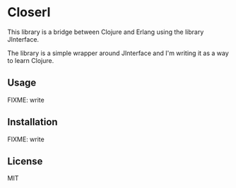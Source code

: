 # Closerl

This library is a bridge between Clojure and Erlang using the library JInterface.

The library is a simple wrapper around JInterface and I'm writing it as a way to learn Clojure.

## Usage

FIXME: write

## Installation

FIXME: write

## License

MIT